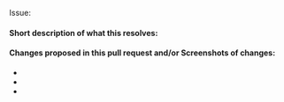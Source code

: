 Issue: <ISSUENUMBER>

<!-- Add the issue number that is fixed by this PR (In the form Issue: 123) -->
<!-- remove these comment lines-->

#### Short description of what this resolves:



#### Changes proposed in this pull request and/or Screenshots of changes:

-
-
-